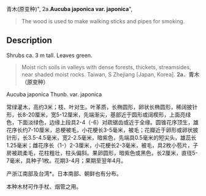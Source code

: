 青木(原变种)",
2a.**Aucuba japonica var. japonica**",

> The wood is used to make walking sticks and pipes for smoking.

## Description
Shrubs ca. 3 m tall. Leaves green.

> Moist rich soils in valleys with dense forests, thickets, streamsides, near shaded moist rocks. Taiwan, S Zhejiang [Japan, Korea].
**2a．青木（原变种）**

Aucuba japonica Thunb. var. japonica

常绿灌木，高约3米；枝、叶对生。叶革质，长椭圆形，卵状长椭圆形，稀阔披针形，长8-20厘米，宽5-12厘米，先端渐尖，基部近于圆形或阔楔形，上面亮绿色，下面淡绿色，边缘上段具2-4（-6）对疏锯齿或近于全缘。圆锥花序顶生，雄花序长约7-10厘米，总梗被毛，小花梗长3-5毫米，被毛；花瓣近于卵形或卵状披针形，长3.5-4.5毫米，宽2-2.5毫米，暗紫色，先端具0.5毫米的短尖头，雄蕊长1.25毫米；雌花序长（1-）2-3厘米，小花梗长2-3毫米，被毛，具2枚小苞片，子房被疏柔毛，花柱粗壮，柱头偏斜。果卵圆形，暗紫色或黑色，长2厘米，直径5-7毫米，具种子1枚。花期3-4月；果期至翌年4月。

产浙江南部及台湾*。日本南部、朝鲜也有分布。

本种木材可作手杖、烟管之用。
